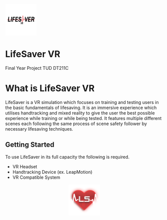 <img src="images/Menu Logo.png" width="100" height="100">

# LifeSaver VR
Final Year Project TUD DT211C

# What is LifeSaver VR

LifeSaver is a VR simulation which focuses on training and testing users in the basic fundamentals of lifesaving. It is an immersive experience which utilises handtracking and mixed reality to give the user the best possible experience while training or while being tested. It features multiple different scenes each following the same process of scene safety follower by necessary lifesaving techniques.

## Getting Started

To use LifeSaver in its full capacity the following is required.
* VR Headset
* Handtracking Device (ex. LeapMotion)
* VR Compatible System

<p align="center">
<img src="images/heartbeatlogonobg.png" width="100" height="100">
</p>
